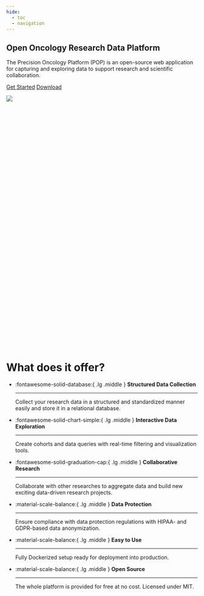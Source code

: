 ```yaml
---
hide:
  - toc
  - navigation
---
```


<section class="home">
  <div class="description">
    <h1 class="title">
      Open <span class="gradient-text">Oncology Research</span> Data Platform
    </h1>
    <p class="paragraph">
      The Precision Oncology Platform (POP) is an open-source web application for capturing and exploring data to support research and scientific collaboration.
    </p>
    <p>
      <a class="md-button md-button--primary" href="./get-started/installation/">Get Started</a>
      <a class="md-button md-button--secondary" href="#">Download</a>
    </p>
  </div>

  <img src="../assets/banner.svg" />

  <div class="banner-background">

  <svg viewBox="0 0 680 416" xmlns="http://www.w3.org/2000/svg" xmlns:xlink="http://www.w3.org/1999/xlink" class="w-full"
    style="color: rgb(64, 123, 255);">
  
  <g fill-rule="evenodd">
      <path opacity=".1" d="M319.883 7C301.96 44.568 306.667 82.98 334 122.238c41 58.887 138.227 21.23 183.906 98.434 30.453 51.469 82.151 79.28 155.094 83.433V7H319.883z" fill="currentColor"></path>
  </g>

  </svg>

  </div>

  <div class="banner-background">

  <svg viewBox="0 0 680 416" xmlns="http://www.w3.org/2000/svg" xmlns:xlink="http://www.w3.org/1999/xlink" class="w-full"
    style="color: rgb(64, 123, 255);">
  
  <g fill-rule="evenodd">
      <path opacity=".1" d="M319.883 7C301.96 44.568 306.667 82.98 334 122.238c41 58.887 138.227 21.23 183.906 98.434 30.453 51.469 82.151 79.28 155.094 83.433V7H319.883z" fill="currentColor"></path>
  </g>

  </svg>

  </div>
</section>

<div markdown class="key-features-container">

  <h1>What does it offer?</h1>

  <div class="key-features grid cards" markdown>

  -   :fontawesome-solid-database:{ .lg .middle } __Structured Data Collection__

      ---

      Collect your research data in a structured and standardized manner easily and store it in a relational database.

  -   :fontawesome-solid-chart-simple:{ .lg .middle } __Interactive Data Exploration__

      ---

      Create cohorts and data queries with real-time filtering and visualization tools.

  -   :fontawesome-solid-graduation-cap:{ .lg .middle } __Collaborative Research__

      ---

      Collaborate with other researches to aggregate data and build new exciting data-driven research projects.  


  -   :material-scale-balance:{ .lg .middle } __Data Protection__

      ---

      Ensure compliance with data protection regulations with HIPAA- and GDPR-based data anonymization.


  -   :material-scale-balance:{ .lg .middle } __Easy to Use__

      ---

      Fully Dockerized setup ready for deployment into production.

  -   :material-scale-balance:{ .lg .middle } __Open Source__

      ---

      The whole platform is provided for free at no cost. Licensed under MIT.


  </div>

</div>
